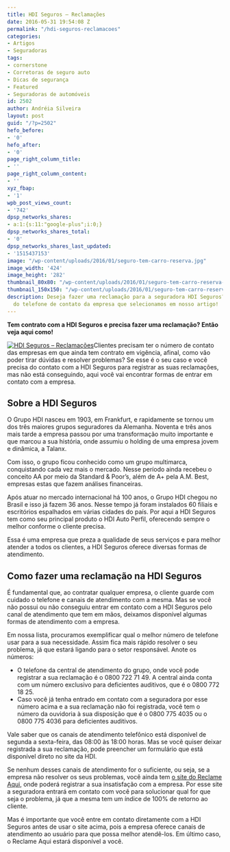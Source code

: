 ```yaml
---
title: HDI Seguros – Reclamações
date: 2016-05-31 19:54:08 Z
permalink: "/hdi-seguros-reclamacoes"
categories:
- Artigos
- Seguradoras
tags:
- cornerstone
- Corretoras de seguro auto
- Dicas de segurança
- Featured
- Seguradoras de automóveis
id: 2502
author: Andréia Silveira
layout: post
guid: "/?p=2502"
hefo_before:
- '0'
hefo_after:
- '0'
page_right_column_title:
- ''
page_right_column_content:
- ''
xyz_fbap:
- '1'
wpb_post_views_count:
- '742'
dpsp_networks_shares:
- a:1:{s:11:"google-plus";i:0;}
dpsp_networks_shares_total:
- '0'
dpsp_networks_shares_last_updated:
- '1515437153'
image: "/wp-content/uploads/2016/01/seguro-tem-carro-reserva.jpg"
image_width: '424'
image_height: '282'
thumbnail_80x80: "/wp-content/uploads/2016/01/seguro-tem-carro-reserva-80x80.jpg"
thumbnail_150x150: "/wp-content/uploads/2016/01/seguro-tem-carro-reserva-150x150.jpg"
description: Deseja fazer uma reclamação para a seguradora HDI Seguros? Anote os números
  do telefone de contato da empresa que selecionamos em nosso artigo!
---
```


**Tem contrato com a HDI Seguros e precisa fazer uma reclamação? Então veja aqui como!**

[<img class="alignleft wp-image-3455 size-medium" title="HDI Seguros – Reclamações" src="/wp-content/uploads/2016/05/hdi-seguros-reclamacao-250x138.jpg" alt="HDI Seguros – Reclamações" width="250" height="138" srcset="/wp-content/uploads/2016/05/hdi-seguros-reclamacao-250x138.jpg 250w, /wp-content/uploads/2016/05/hdi-seguros-reclamacao-120x66.jpg 120w, /wp-content/uploads/2016/05/hdi-seguros-reclamacao.jpg 672w" sizes="(max-width: 250px) 100vw, 250px" />](/wp-content/uploads/2016/05/hdi-seguros-reclamacao.jpg)Clientes precisam ter o número de contato das empresas em que ainda tem contrato em vigência, afinal, como vão poder tirar dúvidas e resolver problemas? Se esse é o seu caso e você precisa do contato com a HDI Seguros para registrar as suas reclamações, mas não está conseguindo, aqui você vai encontrar formas de entrar em contato com a empresa.

## Sobre a HDI Seguros

O Grupo HDI nasceu em 1903, em Frankfurt, e rapidamente se tornou um dos três maiores grupos seguradores da Alemanha. Noventa e três anos mais tarde a empresa passou por uma transformação muito importante e que marcou a sua história, onde assumiu o holding de uma empresa jovem e dinâmica, a Talanx.

Com isso, o grupo ficou conhecido como um grupo multimarca, conquistando cada vez mais o mercado. Nesse período ainda recebeu o conceito AA por meio da Standard & Poor’s, além de A+ pela A.M. Best, empresas estas que fazem análises financeiras.

Após atuar no mercado internacional há 100 anos, o Grupo HDI chegou no Brasil e isso já fazem 36 anos. Nesse tempo já foram instalados 60 filiais e escritórios espalhados em várias cidades do país. Por aqui a HDI Seguros tem como seu principal produto o HDI Auto Perfil, oferecendo sempre o melhor conforme o cliente precisa.

Essa é uma empresa que preza a qualidade de seus serviços e para melhor atender a todos os clientes, a HDI Seguros oferece diversas formas de atendimento.

## Como fazer uma reclamação na HDI Seguros

É fundamental que, ao contratar qualquer empresa, o cliente guarde com cuidado o telefone e canais de atendimento com a mesma. Mas se você não possui ou não conseguiu entrar em contato com a HDI Seguros pelo canal de atendimento que tem em mãos, deixamos disponível algumas formas de atendimento com a empresa.

Em nossa lista, procuramos exemplificar qual o melhor número de telefone usar para a sua necessidade. Assim fica mais rápido resolver o seu problema, já que estará ligando para o setor responsável. Anote os números:

  * O telefone da central de atendimento do grupo, onde você pode registrar a sua reclamação é o 0800 722 71 49. A central ainda conta com um número exclusivo para deficientes auditivos, que é o 0800 772 18 25.
  * Caso você já tenha entrado em contato com a seguradora por esse número acima e a sua reclamação não foi registrada, você tem o número da ouvidoria à sua disposição que é o 0800 775 4035 ou o 0800 775 4036 para deficientes auditivos.

Vale saber que os canais de atendimento telefônico está disponível de segunda a sexta-feira, das 08:00 às 18:00 horas. Mas se você quiser deixar registrada a sua reclamação, pode preencher um formulário que está disponível direto no site da HDI.

Se nenhum desses canais de atendimento for o suficiente, ou seja, se a empresa não resolver os seus problemas, você ainda tem <a href="http://www.reclameaqui.com.br/indices/9227/hdi-seguros/" target="_blank">o site do Reclame Aqui</a>, onde poderá registrar a sua insatisfação com a empresa. Por esse site a seguradora entrará em contato com você para solucionar qual for que seja o problema, já que a mesma tem um índice de 100% de retorno ao cliente.

Mas é importante que você entre em contato diretamente com a HDI Seguros antes de usar o site acima, pois a empresa oferece canais de atendimento ao usuário para que possa melhor atendê-los. Em último caso, o Reclame Aqui estará disponível a você.